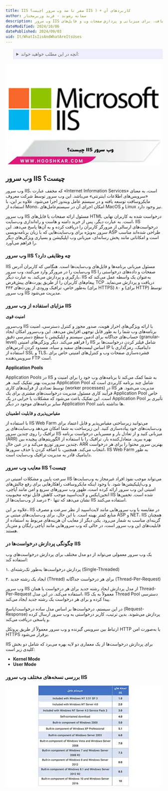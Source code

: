 ```yaml
---
title: IIS چیست؟( صفر تا صد وب سرور IIS ) + کاربردهای آن
author: سمانه رشوند - فربد وزیرمختار
description: وب سرور IIS مایکروسافت، برای میزبانی و پردازش صفحات وب و فایل‌های HTML طراحی شده و با امکانات امنیتی قوی و مقیاس‌پذیری بالا، به مدیریت بهینه درخواست‌های وب کمک می‌کند.
dateModified: 2024/10/06
datePublished: 2024/09/03
uid: It/WhatIsIisAndWhatAreItsUses
---
```


<blockquote style="background-color:#eeeefc; padding:0.5rem">

<details>
  <summary>آنچه در این مطلب خواهید خواند:</summary>
  <ul>
   <li>وب سرور IIS چیست؟</li>
   <li>وب سرور IIS چه وظایفی دارد؟</li>
   <li>مزایای استفاده از وب سرور IIS</li>
   <li>چگونگی پردازش درخواست‌ها در IIS</li>
   <li>بررسی نسخه‌های مختلف وب سرور IIS</li>
   <li>معایب وب سرور IIS چیست؟</li>
  </ul>
</details>
</blockquote>

![وب سرور IIS چیست؟](./Images/WhatIsIis.webp)

## وب سرور IIS چیست؟

وب سرور IIS، که مخفف عبارت «Internet Information Services» است، به معنای «سرویس‌های اطلاعات اینترنتی» می‌باشد. این وب سرور توسط شرکت معروف مایکروسافت توسعه یافته و در سیستم عامل ویندوز اجرا می‌شود. علاوه بر این، با استفاده از Mono، امکان اجرای آن در سیستم‌عامل‌های MacOS و Linux نیز وجود دارد.

وب سرور IIS مسئول ارائه صفحات یا فایل‌های HTML درخواست شده به کاربران نهایی است. به عبارت دیگر، پس از خرید دامنه و هاست و راه‌اندازی وب‌سایت، IIS درخواست‌های ارسالی از مرورگر کاربران را دریافت کرده و به آن‌ها پاسخ می‌دهد. این سرور به‌ویژه برای وب‌سایت‌هایی که با زبان برنامه‌نویسی ASP طراحی شده‌اند مناسب است و امکاناتی مانند پخش رسانه‌ای، میزبانی وب اپلیکیشن و بسیاری ویژگی‌های دیگر را فراهم می‌آورد.

### وب سرور IIS چه وظایفی دارد؟

IIS مسئول میزبانی برنامه‌ها و فایل‌های وب‌سایت‌ها است. هنگامی که کاربران آدرس وب‌سایت را در مرورگر وارد می‌کنند، وب سرور IIS صفحات و داده‌های درخواستی را بارگیری و پردازش می‌کند. به عبارت دیگر، IIS به‌عنوان یک واسطه عمل می‌کند که پیغام‌های کاربران را از طریق پورت‌های پیش‌فرض TCP دریافت و پردازش می‌نماید. به‌طور خاص، ترافیک ورودی از پورت‌های ۴۴۳ (برای HTTPS) و ۸۰ (برای HTTP) توسط وب سرور IIS مدیریت می‌شود.

### مزایای استفاده از وب سرور IIS

**امنیت قوی**

وب‌سرور IIS با ارائه ویژگی‌های احراز هویت، صدور مجوز و کنترل دسترسی، امنیت برنامه‌های وب شما را به طور قابل توجهی افزایش می‌دهد. این وب‌سرور امکان ایجاد حساب‌های جداگانه برای ادمین سیستم و اپلیکیشن با سطح دسترسی دقیق (granular-level) را فراهم می‌کند. دیگر ویژگی‌های امنیتی IIS شامل فیلتر کردن درخواست‌ها بر اساس لیست‌های سفید و سیاه، مسدود کردن آدرس‌های IP داینامیک، رمزگذاری با استفاده از SSL و TLS، فشرده‌سازی صفحات وب و کنترل‌های امنیتی خاص برای سرویس‌دهنده FTP است.

**Application Pools**

Application Pools در IIS به شما کمک می‌کند تا برنامه‌های وب خود را برای امنیت و مدیریت بهتر تفکیک کنید. هر Application Pool شامل چند برنامه کاربردی است که توسط تعدادی از فرآیندهای کاری (worker processes) در IIS مدیریت می‌شود. هر فرآیند کاری مسئول مدیریت درخواست‌های مشتری برای یک Application Pool خاص است. این تفکیک باعث می‌شود که مشکلات یا خرابی در یک Application Pool تأثیری بر سایر برنامه‌های موجود در دیگر Application Pool ها نداشته باشد.

**مقیاس‌پذیری و قابلیت اطمینان**

با استفاده از IIS Web Farm می‌توانید زیرساختی مقیاس‌پذیر و قابل اعتماد برای وب‌سایت‌های خود پیاده‌سازی کنید. این زیرساخت به شما امکان می‌دهد وب‌سایت‌های پر ترافیک را روی چندین سرور IIS میزبانی کنید و از تعادل بار و مسیریابی درخواست برنامه (ARR) بهره ببرید. متعادل‌کننده بار، ترافیک را با استفاده از الگوریتم‌های پیچیده بین چندین سرور توزیع می‌کند و در عین حال، ARR بهترین سرور محتوا را برای هر درخواست انتخاب می‌کند. همچنین، با اضافه کردن یا حذف سرورها، IIS Web Farm به طور داینامیک قادر به مدیریت ترافیک وب‌سایت است.

### معایب وب سرور IIS چیست؟

سرعت پایین و مشکلات امنیتی در IIS می‌تواند موجب نفوذ افراد غیرمجاز به وب‌سایت‌ها و وب‌اپلیکیشن‌ها شود. با وجود اینکه مایکروسافت راهکارهایی برای رفع چالش‌های امنیتی این وب سرور ارائه کرده است، ظهور وب سرورهای سریع و امن مانند آپاچی، انجین‌ایکس و لایت‌اسپید موجب کاهش قابل توجه محبوبیت IIS شده است. تخمین‌ها نشان می‌دهد که تنها ۳۰ درصد از وب‌سایت‌ها از IIS استفاده می‌کنند. 

علاوه بر این، IIS در مقایسه با وب سرورهایی مانند لایت‌اسپید از نظر سرعت و مصرف منابع کمتر بهینه است. با این حال، برای وب‌سایت‌های مبتنی بر ASP و NET، IIS همچنان گزینه‌ای مناسب به شمار می‌رود. یکی دیگر از معایب آن هزینه‌های مربوط به استفاده از قابلیت‌های این وب سرور است، در حالی که وب سرورهایی مانند آپاچی رایگان و متن‌باز هستند.

### چگونگی پردازش درخواست‌ها در IIS

یک وب سرور معمولی می‌تواند از دو مدل مختلف برای پردازش درخواست‌های وب استفاده کند:

۱. پردازش درخواست‌ها به‌طور تک‌رشته‌ای (Single-Threaded)

۲. ایجاد یک رشته جدید (Thread) برای هر درخواست جداگانه (Thread-Per-Request)

وب سرور IIS از مدل پردازش ایجاد رشته جدید برای هر درخواست یا همان Thread-Per-Request استفاده می‌کند. در این مدل، IIS معمولاً به یک Thread Pool دسترسی پیدا کرده و برای هر درخواست یک رشته جدید ایجاد می‌کند.

در این سیستم، درخواست‌ها بر اساس مدل ساده درخواست/پاسخ (Request-Response) پردازش می‌شوند. بدین ترتیب، کاربر درخواستی به وب سرور ارسال کرده و پاسخی دریافت می‌کند.

ارتباط بین سرویس گیرنده و وب سرور معمولاً از طریق پروتکل HTTP یا به‌صورت امن HTTPS برقرار می‌شود.

IIS برای پردازش درخواست‌ها از یک معماری دو لایه بهره می‌برد که شامل دو بخش کلیدی زیر است:

- **Kernel Mode**
- **User Mode**

### بررسی نسخه‌های مختلف وب سرور IIS

![بررسی نسخه های مختلف وب سرور IIS](./Images/VersionTable.webp)

